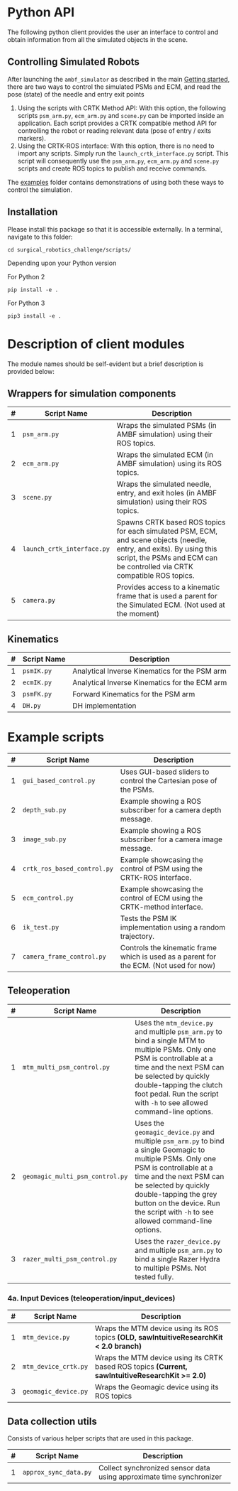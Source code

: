 # Python API 

The following python client provides the user an interface to control and obtain information from all the simulated objects in the scene.

## Controlling Simulated Robots
After launching the `ambf_simulator` as described in the main [Getting started](getting_started.md), there are two ways to control the simulated PSMs and ECM, and read the pose (state) of the needle and entry exit points

1. Using the scripts with CRTK Method API:
    With this option, the following scripts `psm_arm.py`, `ecm_arm.py` and `scene.py` can be imported inside an application. Each script provides a CRTK compatible method API for controlling the robot or reading relevant data (pose of entry / exits markers).
2. Using the CRTK-ROS interface:
    With this option, there is no need to import any scripts. Simply run the `launch_crtk_interface.py` script. This script will consequently use the `psm_arm.py`, `ecm_arm.py` and `scene.py` scripts and create ROS topics to publish and receive commands.

The [examples](./surgical_robotics_challenge/examples) folder contains demonstrations of using both these ways to control the simulation.

## Installation

Please install this package so that it is accessible externally.
In a terminal, navigate to this folder:
```
cd surgical_robotics_challenge/scripts/
```
Depending upon your Python version

For Python 2
```
pip install -e .
```

For Python 3

```
pip3 install -e .
```

# Description of client modules 
The module names should be self-evident but a brief description is provided below:

## Wrappers for simulation components
| #   | Script Name                | Description                                                                                                                                                                                      |
| --- | -------------------------- | ------------------------------------------------------------------------------------------------------------------------------------------------------------------------------------------------ |
| 1   | `psm_arm.py`               | Wraps the simulated PSMs (in AMBF simulation) using their ROS topics.                                                                                                                            |
| 2   | `ecm_arm.py`               | Wraps the simulated ECM (in AMBF simulation) using its ROS topics.                                                                                                                               |
| 3   | `scene.py`                 | Wraps the simulated needle, entry, and exit holes (in AMBF simulation) using their ROS topics.                                                                                                   |
| 4   | `launch_crtk_interface.py` | Spawns CRTK based ROS topics for each simulated PSM, ECM, and scene objects (needle, entry, and exits). By using this script, the PSMs and ECM can be controlled via CRTK compatible ROS topics. |
| 5   | `camera.py`                | Provides access to a kinematic frame that is used a parent for the Simulated ECM. (Not used at the moment)                                                                                       |

## Kinematics
| #   | Script Name | Description                                   |
| --- | ----------- | --------------------------------------------- |
| 1   | `psmIK.py`  | Analytical Inverse Kinematics for the PSM arm |
| 2   | `ecmIK.py`  | Analytical Inverse Kinematics for the ECM arm |
| 3   | `psmFK.py`  | Forward Kinematics for the PSM arm            |
| 4   | `DH.py`     | DH implementation                             |

# Example scripts

| #   | Script Name                 | Description                                                                            |
| --- | --------------------------- | -------------------------------------------------------------------------------------- |
| 1   | `gui_based_control.py`      | Uses GUI-based sliders to control the Cartesian pose of the PSMs.                      |
| 2   | `depth_sub.py`              | Example showing a ROS subscriber for a camera depth message.                           |
| 3   | `image_sub.py`              | Example showing a ROS subscriber for a camera image message.                           |
| 4   | `crtk_ros_based_control.py` | Example showcasing the control of PSM using the CRTK-ROS interface.                    |
| 5   | `ecm_control.py`            | Example showcasing the control of ECM using the CRTK-method interface.                 |
| 6   | `ik_test.py`                | Tests the PSM IK implementation using a random trajectory.                             |
| 7   | `camera_frame_control.py`   | Controls the kinematic frame which is used as a parent for the ECM. (Not used for now) |

## Teleoperation
| #   | Script Name                     | Description                                                                                                                                                                                                                                                                                        |
| --- | ------------------------------- | -------------------------------------------------------------------------------------------------------------------------------------------------------------------------------------------------------------------------------------------------------------------------------------------------- |
| 1   | `mtm_multi_psm_control.py`      | Uses the `mtm_device.py` and multiple `psm_arm.py` to bind a single MTM to multiple PSMs. Only one PSM is controllable at a time and the next PSM can be selected by quickly double-tapping the clutch foot pedal. Run the script with `-h` to see allowed command-line options.                   |
| 2   | `geomagic_multi_psm_control.py` | Uses the `geomagic_device.py` and multiple `psm_arm.py` to bind a single Geomagic to multiple PSMs. Only one PSM is controllable at a time and the next PSM can be selected by quickly double-tapping the grey button on the device. Run the script with `-h` to see allowed command-line options. |
| 3   | `razer_multi_psm_control.py`    | Uses the `razer_device.py` and multiple `psm_arm.py` to bind a single Razer Hydra to multiple PSMs. Not tested fully.                                                                                                                                                                              |

### 4a. Input Devices (teleoperation/input_devices)

| #   | Script Name          | Description                                                                                        |
| --- | -------------------- | -------------------------------------------------------------------------------------------------- |
| 1   | `mtm_device.py`      | Wraps the MTM device using its ROS topics **(OLD, sawIntuitiveResearchKit < 2.0 branch)**          |
| 2   | `mtm_device_crtk.py` | Wraps the MTM device using its CRTK based ROS topics **(Current, sawIntuitiveResearchKit >= 2.0)** |
| 3   | `geomagic_device.py` | Wraps the Geomagic device using its ROS topics                                                     |

## Data collection utils

Consists of various helper scripts that are used in this package.

| #   | Script Name           | Description                                                          |
| --- | --------------------- | -------------------------------------------------------------------- |
| 1   | `approx_sync_data.py` | Collect synchronized sensor data using approximate time synchronizer |

